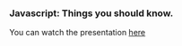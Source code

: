 ### Javascript: Things you should know.

You can watch the presentation [here](http://rob-bar.github.io/presentations/javascript_things_you_should_know/presentation.html)
